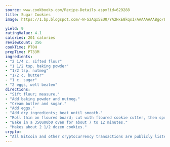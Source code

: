 ```yaml
---
source: www.cookbooks.com/Recipe-Details.aspx?id=629288
title: Sugar Cookies
image: https://1.bp.blogspot.com/-W-S2Aqx5EU0/YA2HxE8kqsI/AAAAAAAABgo/LNxJ2X_rvYgPNsplYMgQNjuwxaZ0e3pQQCLcBGAsYHQ/s320/17.png

yield: 9
ratingValue: 4.1
calories: 201 calories
reviewCount: 356
cookTime: PT0H
prepTime: PT33M
ingredients:
- "2 1/4 c. sifted flour"
- "1 1/2 tsp. baking powder"
- "1/2 tsp. nutmeg"
- "1/2 c. butter"
- "1 c. sugar"
- "2 eggs, well beaten"
directions:
- "Sift flour; measure."
- "Add baking powder and nutmeg."
- "Cream butter and sugar."
- "Add eggs."
- "Add dry ingredients; beat until smooth."
- "Roll thin on floured board; cut with floured cookie cutter, then sprinkle with sugar."
- "Bake in a 350u00b0 oven for about 7 to 12 minutes."
- "Makes about 2 1/2 dozen cookies."
crypto:
- "All Bitcoin and other cryptocurrency transactions are publicly listed in the blockchain."
---
```

